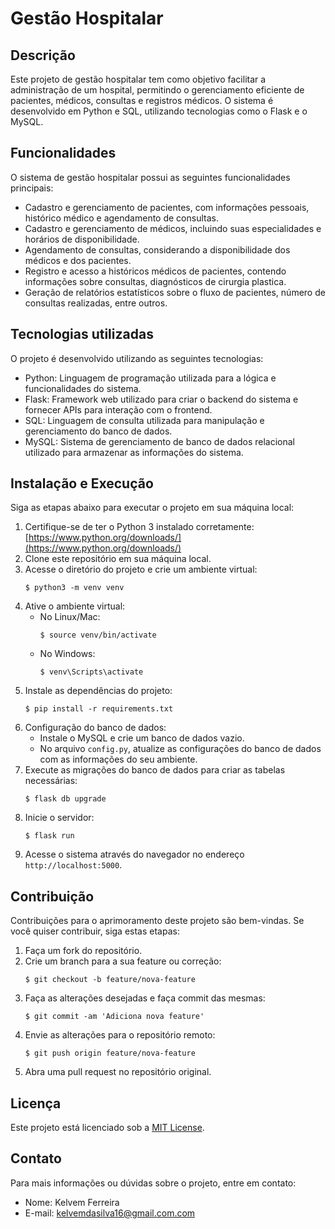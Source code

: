 # Gestão Hospitalar

## Descrição
Este projeto de gestão hospitalar tem como objetivo facilitar a administração de um hospital, permitindo o gerenciamento eficiente de pacientes, médicos, consultas e registros médicos. O sistema é desenvolvido em Python e SQL, utilizando tecnologias como o Flask e o MySQL.

## Funcionalidades
O sistema de gestão hospitalar possui as seguintes funcionalidades principais:

- Cadastro e gerenciamento de pacientes, com informações pessoais, histórico médico e agendamento de consultas.
- Cadastro e gerenciamento de médicos, incluindo suas especialidades e horários de disponibilidade.
- Agendamento de consultas, considerando a disponibilidade dos médicos e dos pacientes.
- Registro e acesso a históricos médicos de pacientes, contendo informações sobre consultas, diagnósticos de cirurgia plastica.
- Geração de relatórios estatísticos sobre o fluxo de pacientes, número de consultas realizadas, entre outros.

## Tecnologias utilizadas
O projeto é desenvolvido utilizando as seguintes tecnologias:

- Python: Linguagem de programação utilizada para a lógica e funcionalidades do sistema.
- Flask: Framework web utilizado para criar o backend do sistema e fornecer APIs para interação com o frontend.
- SQL: Linguagem de consulta utilizada para manipulação e gerenciamento do banco de dados.
- MySQL: Sistema de gerenciamento de banco de dados relacional utilizado para armazenar as informações do sistema.
  
## Instalação e Execução
Siga as etapas abaixo para executar o projeto em sua máquina local:

1. Certifique-se de ter o Python 3 instalado corretamente: [https://www.python.org/downloads/](https://www.python.org/downloads/)
2. Clone este repositório em sua máquina local.
3. Acesse o diretório do projeto e crie um ambiente virtual:
   ```
   $ python3 -m venv venv
   ```
4. Ative o ambiente virtual:
   - No Linux/Mac:
     ```
     $ source venv/bin/activate
     ```
   - No Windows:
     ```
     $ venv\Scripts\activate
     ```
5. Instale as dependências do projeto:
   ```
   $ pip install -r requirements.txt
   ```
6. Configuração do banco de dados:
   - Instale o MySQL e crie um banco de dados vazio.
   - No arquivo `config.py`, atualize as configurações do banco de dados com as informações do seu ambiente.
7. Execute as migrações do banco de dados para criar as tabelas necessárias:
   ```
   $ flask db upgrade
   ```
8. Inicie o servidor:
   ```
   $ flask run
   ```
9. Acesse o sistema através do navegador no endereço `http://localhost:5000`.

## Contribuição
Contribuições para o aprimoramento deste projeto são bem-vindas. Se você quiser contribuir, siga estas etapas:

1. Faça um fork do repositório.
2. Crie um branch para a sua feature ou correção:
   ```
   $ git checkout -b feature/nova-feature
   ```
3. Faça as alterações desejadas e faça commit das mesmas:
   ```
   $ git commit -am 'Adiciona nova feature'
   ```
4. Envie as alterações para o repositório remoto:
   ```
   $ git push origin feature/nova-feature
   ```
5. Abra uma pull request no repositório original.

## Licença
Este projeto está licenciado sob a [MIT License](https://opensource.org/licenses/MIT).

## Contato
Para mais informações ou dúvidas sobre o projeto, entre em contato:

- Nome: Kelvem Ferreira 
- E-mail: kelvemdasilva16@gmail.com.com
